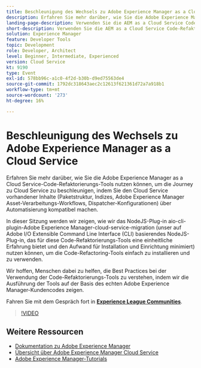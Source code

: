 ```yaml
---
title: Beschleunigung des Wechsels zu Adobe Experience Manager as a Cloud Service
description: Erfahren Sie mehr darüber, wie Sie die Adobe Experience Manager as a Cloud Service-Code-Refaktorierungs-Tools nutzen können, um die Journey zu Cloud Service zu beschleunigen, indem Sie den Cloud Service vorhandener Inhalte (Paketstruktur, Indizes, Adobe Experience Manager Asset-Verarbeitungs-Workflows, Dispatcher-Konfigurationen) über Automatisierung kompatibel machen.
landing-page-description: Verwenden Sie die AEM as a Cloud Service Code-Refaktorierungs-Tools, um den Übergang zum Cloud Service zu beschleunigen.
short-description: Verwenden Sie die AEM as a Cloud Service Code-Refaktorierungs-Tools, um den Übergang zum Cloud Service zu beschleunigen.
solution: Experience Manager
feature: Developer Tools
topic: Development
role: Developer, Architect
level: Beginner, Intermediate, Experienced
version: Cloud Service
kt: 9190
type: Event
exl-id: 578bb96c-a1c0-4f2d-b30b-d9ed75563de4
source-git-commit: 1792dc318643aec2c12613f621361d72a7a918b1
workflow-type: tm+mt
source-wordcount: '273'
ht-degree: 16%

---
```


# Beschleunigung des Wechsels zu Adobe Experience Manager as a Cloud Service

Erfahren Sie mehr darüber, wie Sie die Adobe Experience Manager as a Cloud Service-Code-Refaktorierungs-Tools nutzen können, um die Journey zu Cloud Service zu beschleunigen, indem Sie den Cloud Service vorhandener Inhalte (Paketstruktur, Indizes, Adobe Experience Manager Asset-Verarbeitungs-Workflows, Dispatcher-Konfigurationen) über Automatisierung kompatibel machen.

In dieser Sitzung werden wir zeigen, wie wir das NodeJS-Plug-in aio-cli-plugin-Adobe Experience Manager-cloud-service-migration (unser auf Adobe I/O Extensible Command Line Interface (CLI) basierendes NodeJS-Plug-in, das für diese Code-Refaktorierungs-Tools eine einheitliche Erfahrung bietet und den Aufwand für Installation und Einrichtung minimiert) nutzen können, um die Code-Refactoring-Tools einfach zu installieren und zu verwenden.

Wir hoffen, Menschen dabei zu helfen, die Best Practices bei der Verwendung der Code-Refaktorierungs-Tools zu verstehen, indem wir die Ausführung der Tools auf der Basis des echten Adobe Experience Manager-Kundencodes zeigen.

Fahren Sie mit dem Gespräch fort in **[Experience League Communities](https://adobe.ly/3ETr7FI)**.

>[!VIDEO](https://video.tv.adobe.com/v/338036/?quality=12&learn=on&hidetitle=true)

## Weitere Ressourcen

- [Dokumentation zu Adobe Experience Manager ](https://experienceleague.adobe.com/docs/experience-manager-cloud-service.html?lang=de)
- [Übersicht über Adobe Experience Manager Cloud Service](https://experienceleague.adobe.com/docs/experience-manager-cloud-service/overview/home.html?lang=de)
- [Adobe Experience Manager-Tutorials](https://experienceleague.adobe.com/docs/experience-manager-tutorials.html?lang=de)
